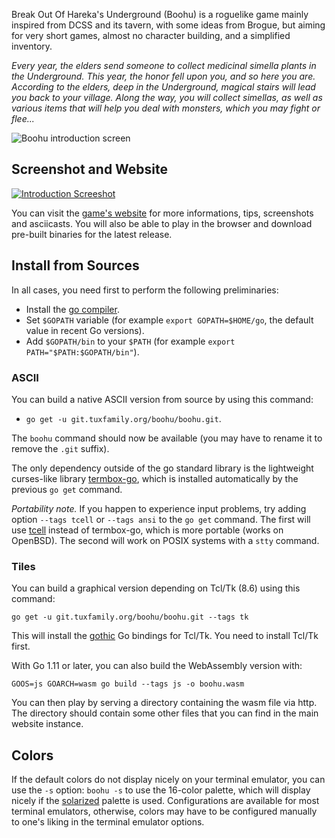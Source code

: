 Break Out Of Hareka's Underground (Boohu) is a roguelike game mainly inspired from DCSS and its tavern, with some ideas from Brogue, but aiming for very short games, almost no character building, and a simplified inventory.

*Every year, the elders send someone to collect medicinal simella plants in the
Underground.  This year, the honor fell upon you, and so here you are.
According to the elders, deep in the Underground, magical stairs will lead you
back to your village.  Along the way, you will collect simellas, as well as
various items that will help you deal with monsters, which you may
fight or flee...*

![Boohu introduction screen](https://download.tuxfamily.org/boohu/intro-screen-tiles.png)

Screenshot and Website
----------------------

[![Introduction Screeshot](https://download.tuxfamily.org/boohu/screenshot.png)](https://download.tuxfamily.org/boohu/index.html)

You can visit the [game's
website](https://download.tuxfamily.org/boohu/index.html)
for more informations, tips, screenshots and asciicasts. You will also be able
to play in the browser and download pre-built binaries for the latest release.

Install from Sources
--------------------

In all cases, you need first to perform the following preliminaries:

+ Install the [go compiler](https://golang.org/).
+ Set `$GOPATH` variable (for example `export GOPATH=$HOME/go`, the default
  value in recent Go versions).
+ Add `$GOPATH/bin` to your `$PATH` (for example `export PATH="$PATH:$GOPATH/bin"`).

### ASCII

You can build a native ASCII version from source by using this command:

+ `go get -u git.tuxfamily.org/boohu/boohu.git`.
  
The `boohu` command should now be available (you may have to rename it to
remove the `.git` suffix).

The only dependency outside of the go standard library is the lightweight
curses-like library [termbox-go](https://github.com/nsf/termbox-go), which is
installed automatically by the previous `go get` command.

*Portability note.* If you happen to experience input problems, try adding
option `--tags tcell` or `--tags ansi` to the `go get` command. The first will use
[tcell](https://github.com/gdamore/tcell) instead of termbox-go, which is more
portable (works on OpenBSD). The second will work on POSIX systems with a
`stty` command.

### Tiles

You can build a graphical version depending on Tcl/Tk (8.6) using this command:

    go get -u git.tuxfamily.org/boohu/boohu.git --tags tk

This will install the [gothic](https://github.com/nsf/gothic) Go bindings for
Tcl/Tk. You need to install Tcl/Tk first.

With Go 1.11 or later, you can also build the WebAssembly version with:

    GOOS=js GOARCH=wasm go build --tags js -o boohu.wasm

You can then play by serving a directory containing the wasm file via http. The
directory should contain some other files that you can find in the main
website instance.

Colors
------

If the default colors do not display nicely on your terminal emulator, you can
use the `-s` option: `boohu -s` to use the 16-color palette, which
will display nicely if the [solarized](http://ethanschoonover.com/solarized)
palette is used. Configurations are available for most terminal emulators, otherwise, colors may have to be configured manually to one's liking in
the terminal emulator options.
